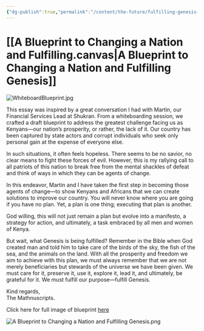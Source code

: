 ```yaml
---
{"dg-publish":true,"permalink":"/content/the-future/fulfilling-genesis-and-the-blueprint-to-change-a-nation/","noteIcon":"2"}
---
```


# [[A Blueprint to Changing a Nation and Fulfilling.canvas|A Blueprint to Changing a Nation and Fulfilling Genesis]]

![WhiteboardBlueprint.jpg](/img/user/Media/WhiteboardBlueprint.jpg)

This essay was inspired by a great conversation I had with Martin, our Financial Services Lead at Shukran. From a whiteboarding session, we crafted a draft blueprint to address the greatest challenge facing us as Kenyans—our nation’s prosperity, or rather, the lack of it. Our country has been captured by state actors and corrupt individuals who seek only personal gain at the expense of everyone else.

In such situations, it often feels hopeless. There seems to be no savior, no clear means to fight these forces of evil. However, this is my rallying call to all patriots of this nation to break free from the mental shackles of defeat and think of ways in which they can be agents of change.

In this endeavor, Martin and I have taken the first step in becoming those agents of change—to show Kenyans and Africans that we can create solutions to improve our country. You will never know where you are going if you have no plan. Yet, a plan is one thing; executing that plan is another.

God willing, this will not just remain a plan but evolve into a manifesto, a strategy for action, and ultimately, a task embraced by all men and women of Kenya.

But wait, what Genesis is being fulfilled? Remember in the Bible when God created man and told him to take care of the birds of the sky, the fish of the sea, and the animals on the land. With all the prosperity and freedom we aim to achieve with this plan, we must always remember that we are not merely beneficiaries but stewards of the universe we have been given. We must care for it, preserve it, use it, explore it, lead it, and ultimately, be grateful for it. We must fulfill our purpose—fulfill Genesis.

Kind regards,  
The Mathnuscripts.

Click here for full image of blueprint [here](https://drive.google.com/file/d/1Bq9vFQ_7tz21vGJpHutaFwdnVnUarPm4/view?usp=sharing)

![A Blueprint to Changing a Nation and Fulfilling Genesis.png](/img/user/Media/A%20Blueprint%20to%20Changing%20a%20Nation%20and%20Fulfilling%20Genesis.png)
